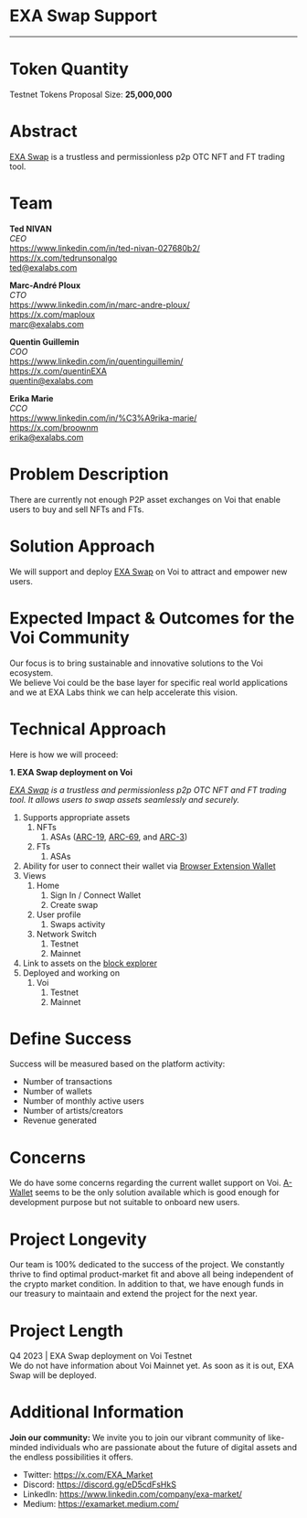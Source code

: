 # **EXA Swap Support**


---

# Token Quantity
Testnet Tokens Proposal Size: **25,000,000**

# Abstract
[EXA Swap](https://swap.exa.market/) is a trustless and permissionless p2p OTC NFT and FT trading tool.


# Team 
**Ted NIVAN**<br/>
*CEO*<br/>
https://www.linkedin.com/in/ted-nivan-027680b2/<br/>
https://x.com/tedrunsonalgo<br/>
ted@exalabs.com<br/>


**Marc-André Ploux**<br/>
*CTO*<br/>
https://www.linkedin.com/in/marc-andre-ploux/<br/>
https://x.com/maploux<br/>
marc@exalabs.com

**Quentin Guillemin**<br/>
*COO*<br/>
https://www.linkedin.com/in/quentinguillemin/<br/>
https://x.com/quentinEXA<br/>
quentin@exalabs.com

**Erika Marie**<br/>
*CCO*<br/>
https://www.linkedin.com/in/%C3%A9rika-marie/<br/>
https://x.com/broownm<br/>
erika@exalabs.com


# Problem Description 
There are currently not enough P2P asset exchanges on Voi that enable users to buy and sell NFTs and FTs.

# Solution Approach 
We will support and deploy [EXA Swap](https://swap.exa.market/) on Voi to attract and empower new users.

# Expected Impact & Outcomes for the Voi Community 
Our focus is to bring sustainable and innovative solutions to the Voi ecosystem.<br/>
We believe Voi could be the base layer for specific real world applications and we at EXA Labs think we can help accelerate this vision.

# Technical Approach
Here is how we will proceed:

**1. EXA Swap deployment on Voi**

*[EXA Swap](https://swap.exa.market/) is a trustless and permissionless p2p OTC NFT and FT trading tool.
It allows users to swap assets seamlessly and securely.* 

1. Supports appropriate assets
    1. NFTs 
        1. ASAs ([ARC-19](https://arc.algorand.foundation/ARCs/arc-0019), [ARC-69](https://arc.algorand.foundation/ARCs/arc-0069), and [ARC-3](https://arc.algorand.foundation/ARCs/arc-0003))
    2. FTs 
        1. ASAs
2. Ability for user to connect their wallet via [Browser Extension Wallet](https://github.com/VoiNetwork/governance/blob/main/Bounties/Browser%20Extension%20Wallet.md)
3. Views
    1. Home
        1. Sign In / Connect Wallet
        2. Create swap
    2. User profile
        1. Swaps activity
    3. Network Switch
        1. Testnet
        2. Mainnet
4. Link to assets on the [block explorer](https://github.com/VoiNetwork/governance/blob/main/Bounties/Block%20Explorer.md)
5. Deployed and working on
    1. Voi
        1. Testnet
        2. Mainnet 

# Define Success
Success will be measured based on the platform activity:
* Number of transactions
* Number of wallets
* Number of monthly active users
* Number of artists/creators
* Revenue generated

# Concerns
We do have some concerns regarding the current wallet support on Voi. [A-Wallet](https://a-wallet.net/) seems to be the only solution available which is good enough for development purpose but not suitable to onboard new users.


# Project Longevity 
Our team is 100% dedicated to the success of the project. We constantly thrive to find optimal product-market fit and above all being independent of the crypto market condition. In addition to that, we have enough funds in our treasury to maintaain and extend the project for the next year.

# Project Length
Q4 2023 | EXA Swap deployment on Voi Testnet<br/>
We do not have information about Voi Mainnet yet. As soon as it is out, EXA Swap will be deployed.

# Additional Information
**Join our community:**
We invite you to join our vibrant community of like-minded individuals who are passionate about the future of digital assets and the endless possibilities it offers.

* Twitter: https://x.com/EXA_Market
* Discord: https://discord.gg/eD5cdFsHkS
* LinkedIn: https://www.linkedin.com/company/exa-market/
* Medium: https://examarket.medium.com/
